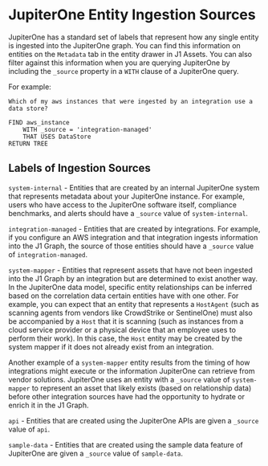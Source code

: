 # JupiterOne Entity Ingestion Sources

JupiterOne has a standard set of labels that represent how any single entity is ingested into the JupiterOne graph. You can find this information on entities on the `Metadata` tab in the entity drawer in J1 Assets. You can also filter against this information when you are querying JupiterOne by including the `_source` property in a `WITH` clause of a JupiterOne query. 

For example:

```
Which of my aws instances that were ingested by an integration use a data store?

FIND aws_instance
    WITH _source = 'integration-managed'
    THAT USES DataStore
RETURN TREE
```

## Labels of Ingestion Sources

`system-internal` - Entities that are created by an internal JupiterOne system that represents metadata about your JupiterOne instance. For example, users who have access to the JupiterOne software itself, compliance benchmarks, and alerts should have a `_source` value of `system-internal`. 

`integration-managed` - Entities that are created by integrations. For example, if you configure an AWS integration and that integration ingests information into the J1 Graph, the source of those entities should have a `_source` value of `integration-managed`.

`system-mapper` -  Entities that represent assets that have not been ingested into the J1 Graph by an integration but are determined to exist another way. In the JupiterOne data model, specific entity relationships can be inferred based on the correlation data certain entities have with one other. For example, you can expect that an entity that represents a `HostAgent` (such as scanning agents from vendors like CrowdStrike or SentinelOne) must also be accompanied by a `Host` that it is scanning (such as instances from a cloud service provider or a physical device that an employee uses to perform their work). In this case, the `Host` entity may be created by the system mapper if it does not already exist from an integration.


Another example of a `system-mapper` entity results from the timing of how integrations might execute or the information JupiterOne can retrieve from vendor solutions. JupiterOne uses an entity with a `_source` value of `system-mapper` to represent an asset that likely exists (based on relationship data) before other integration sources have had the opportunity to hydrate or enrich it in the J1 Graph.

`api` - Entities that are created using the JupiterOne APIs are given a `_source` value of `api`.

`sample-data` - Entities that are created using the sample data feature of JupiterOne are given a `_source` value of `sample-data`.
